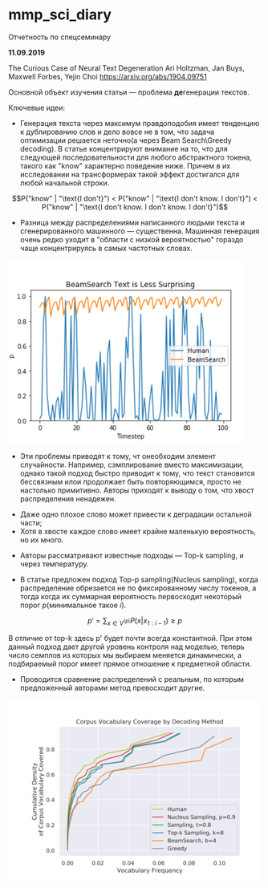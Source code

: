 # mmp_sci_diary
Отчетность по спецсеминару


**11.09.2019**

The Curious Case of Neural Text Degeneration
Ari Holtzman, Jan Buys, Maxwell Forbes, Yejin Choi
https://arxiv.org/abs/1904.09751

Основной объект изучения статьи &mdash; проблема **де**генерации текстов. 

Ключевые идеи:
* Генерация текста через максимум правдоподобия имеет тенденцию к дублированию слов и дело вовсе не в том, что задача оптимизации решается неточно(а через Beam Search\Greedy decoding). В статье концентрируют внимание на то, что для следующей последовательности для любого абстрактного токена, такого как "know" характерно поведение ниже. Причем в их исследовании на трансформерах такой эффект достигался для любой начальной строки.



$$P("know" | "\text{I don't}") < P("know" | "\text{I don't know. I don't}") < 
P("know" | "\text{I don't know. I don't know. I don't}")$$

* Разница между распределениями написанного людьми текста и сгенерированного машинного &mdash; существенна. Машинная генерация очень редко уходит в "области с низкой вероятностью" гораздо чаще концентрируясь в самых частотных словах.

![Распределения](images/bs_less_surprising)

* Эти проблемы приводят к тому, чт онеобходим элемент случайности. Например, сэмплирование вместо максимизации, однако такой подход быстро приводит к тому, что текст становится бессвязным илои продолжает быть повторяющимся, просто не настолько примитивно. Авторы приходят к выводу о том, что хвост распределения ненадежен. 
 - Даже одно плохое слово может привести к деградации остальной части;
 - Хотя в хвосте каждое слово имеет крайне маленькую вероятность, но их много.
 
 * Авторы рассматривают известные подходы &mdash; Top-k sampling, и через температуру.
 
 * В статье предложен  подход Top-p sampling(Nucleus sampling), когда распределение обрезается не по фиксированному числу токенов, а тогда когда их суммарная вероятность первосходит некоторый порог $p$(минимальное такое $i$).
 
 $$p' = \sum_{x \in V^{(p)}} P(x|x_{1:i-1}) \geq p$$
 
 В отличие от top-k здесь p' будет почти всегда константной. При этом данный подход дает другой уровень контроля над моделью, теперь число семплов из которых мы выбираем меняется динамически, а подбираемый порог имеет прямое отношение к предметной области.

* Проводится сравнение распределений с реальным, по которым предложенный авторами метод превосходит другие.


![Распределения](images/deg_results_authors) 
 
 
 